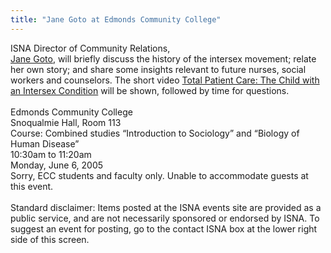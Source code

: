 ```yaml
---
title: "Jane Goto at Edmonds Community College"
---
```


<span class="caps">ISNA</span> Director of Community Relations, <br>[Jane Goto][1], will briefly discuss the history of the intersex movement; relate her own story; and share some insights relevant to future nurses, social workers and counselors. The short video [Total Patient Care: The Child with an Intersex Condition][2] will be shown, followed by time for questions.<br><br>Edmonds Community College<br>Snoqualmie Hall, Room 113<br>Course: Combined studies &#8220;Introduction to Sociology&#8221; and &#8220;Biology of Human Disease&#8221;<br>10:30am to 11:20am<br>Monday, June 6, 2005<br>Sorry, <span class="caps">ECC</span> students and faculty only. Unable to accommodate guests at this event.<br><br>Standard disclaimer: Items posted at the <span class="caps">ISNA</span> events site are provided as a public service, and are not necessarily sponsored or endorsed by <span class="caps">ISNA</span>. To suggest an event for posting, go to the contact <span class="caps">ISNA</span> box at the lower right side of this screen.

 [1]: /about/goto
 [2]: /videos/total_patient_care